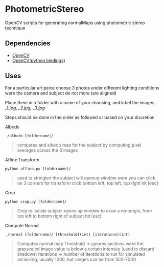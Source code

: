 # PhotometricStereo

OpenCV scripts for generating normalMaps using photometric stereo technique

## Dependencies

* [OpenCV](https://medium.com/@jaskaranvirdi/setting-up-opencv-and-c-development-environment-in-xcode-b6027728003)
* [OpenCV(python bindings)](https://expressjs.com/)

## Uses

For a particular art peice choose 3 photos under different lighting conditions were the camera and subject do not more (are aligned)

Place them in a folder with a name of your choosing, and label the images *_1.jpg, _2.jpg, _3.jpg*

Steps should be done in the order as followed or based on your discretion

Albedo
```
./albedo [foldername]/
```
> computes and albedo map for the subject by computing pixel averages across the 3 images

Affine Transform
```
python affine.py [foldername]/
```
> used to straigten the subject
> will openup window were you can click on 3 corners for transform
> click bottom left, top left, top right
> hit [esc]

Crop
```
python crop.py [foldername]/
```

> Crop to isolate subject
> opens up window to draw a rectangle, from top left to bottom right of subject
> hit [esc]

Compute Normal
```
./normal [foldername]/ [threshold](int) [iterations](int)
```
> Computes normal map
> Threshold -> ignores sections were the grayscaled image value is below a certain intensity (used to discard shadows)
> Iterations -> number of iterations to run for simulated annealing, usually 1000, but ranges can be from 500-7000


